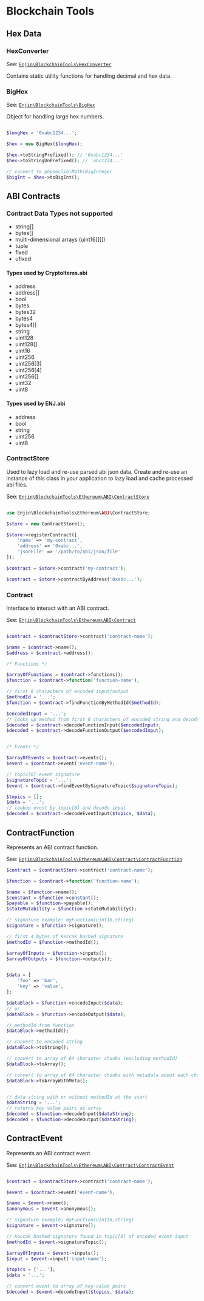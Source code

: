 # Blockchain Tools

## Hex Data

### HexConverter

See: [`Enjin\BlockchainTools\HexConverter`](src/HexConverter.php)

Contains static utility functions for handling decimal and hex data.

### BigHex

See: [`Enjin\BlockchainTools\BigHex`](src/BigHex.php)

Object for handling large hex numbers.

```php

$longHex = '0xabc1234...';

$hex = new BigHex($longHex);

$hex->toStringPrefixed(); // '0xabc1234...'
$hex->toStringUnPrefixed(); // 'abc1234...'

// convert to phpseclib\Math\BigInteger
$bigInt = $hex->toBigInt();

```


## ABI Contracts


### Contract Data Types not supported
 - string[]
 - bytes[]
 - multi-dimensional arrays (uint16[][])
 - tuple
 - fixed
 - ufixed
 
#### Types used by CryptoItems.abi
 - address
 - address[]
 - bool
 - bytes
 - bytes32
 - bytes4
 - bytes4[]
 - string
 - uint128
 - uint128[]
 - uint16
 - uint256
 - uint256[3]
 - uint256[4]
 - uint256[]
 - uint32
 - uint8

#### Types used by ENJ.abi
 - address
 - bool
 - string
 - uint256
 - uint8

### ContractStore

Used to lazy load and re-use parsed abi json data. Create and re-use an instance of this class in your application to lazy load and cache processed abi files. 

See: [`Enjin\BlockchainTools\Ethereum\ABI\ContractStore`](src/Ethereum/ABI/ContractStore.php)

```php

use Enjin\BlockchainTools\Ethereum\ABI\ContractStore;

$store = new ContractStore();

$store->registerContract([
    'name' => 'my-contract',
    'address' => '0xabc...',
    'jsonFile' => '/path/to/abi/json/file'
]);

$contract = $store->contract('my-contract');

$contract = $store->contractByAddress('0xabc...');

```


### Contract

Interface to interact with an ABI contract.

See: [`Enjin\BlockchainTools\Ethereum\ABI\Contract`](src/Ethereum/ABI/Contract.php)

```php

$contract = $contractStore->contract('contract-name');

$name = $contract->name();
$address = $contract->address();

/* Functions */

$arrayOfFunctions = $contract->functions();
$function = $contract->function('function-name');

// first 8 characters of encoded input/output
$methodId = '...';
$function = $contract->findFunctionByMethodId($methodId);

$encodedInput = '...';
// looks up method from first 8 characters of encoded string and decodes
$decoded = $contract->decodeFunctionInput($encodedInput);
$decoded = $contract->decodeFunctionOutput($encodedInput);


/* Events */

$arrayOfEvents = $contract->events();
$event = $contract->event('event-name');

// topic[0] event signature
$signatureTopic = '...';
$event = $contract->findEventBySignatureTopic($signatureTopic);

$topics = [];
$data = '...';
// lookup event by topic[0] and decode input
$decoded = $contract->decodeEventInput($topics, $data);

```

## ContractFunction

Represents an ABI contract function.

See: [`Enjin\BlockchainTools\Ethereum\ABI\Contract\ContractFunction`](src/Ethereum/ABI/Contract/ContractFunction.php)


```php
$contract = $contractStore->contract('contract-name');

$function = $contract->function('function-name');

$name = $function->name();
$constant = $function->constant();
$payable = $function->payable();
$stateMutability = $function->stateMutability();

// signature example: myFunction(uint16,string)
$signature = $function->signature();

// first 4 bytes of Keccak hashed signature
$methodId = $function->methodId();

$arrayOfInputs = $function->inputs();
$arrayOfOutputs = $function->outputs();


$data = [
    'foo' => 'bar',
    'key' => 'value',
];

$dataBlock = $function->encodeInput($data);
// or
$dataBlock = $function->encodeOutput($data);

// methodId from function
$dataBlock->methodId();

// convert to encoded string
$dataBlock->toString();

// convert to array of 64 character chunks (excluding methodId)
$dataBlock->toArray();

// convert to array of 64 character chunks with metadata about each chunk (helps with debugging)
$dataBlock->toArrayWithMeta();


// data string with or without methodId at the start
$dataString = '...';
// returns key value pairs as array
$decoded = $function->decodeInput($dataString);
$decoded = $function->decodeOutput($dataString);

```

## ContractEvent

Represents an ABI contract event.

See: [`Enjin\BlockchainTools\Ethereum\ABI\Contract\ContractEvent`](src/Ethereum/ABI/Contract/ContractEvent.php)

```php

$contract = $contractStore->contract('contract-name');

$event = $contract->event('event-name');

$name = $event->name();
$anonymous = $event->anonymous();

// signature example: myFunction(uint16,string)
$signature = $event->signature();

// Keccak hashed signature found in topic[0] of encoded event input
$methodId = $event->signatureTopic();

$arrayOfInputs = $event->inputs();
$input = $event->input('input-name');

$topics = ['...'];
$data = '...';

// convert event to array of key-value pairs
$decoded = $event->decodeInput($topics, $data);

```
